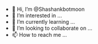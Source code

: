 - 👋 Hi, I’m @Shashankbotmoon
- 👀 I’m interested in ...
- 🌱 I’m currently learning ...
- 💞️ I’m looking to collaborate on ...
- 📫 How to reach me ...

<!---
Shashankbotmoon/Shashankbotmoon is a ✨ special ✨ repository because its `README.md` (this file) appears on your GitHub profile.
You can click the Preview link to take a look at your changes.
--->
